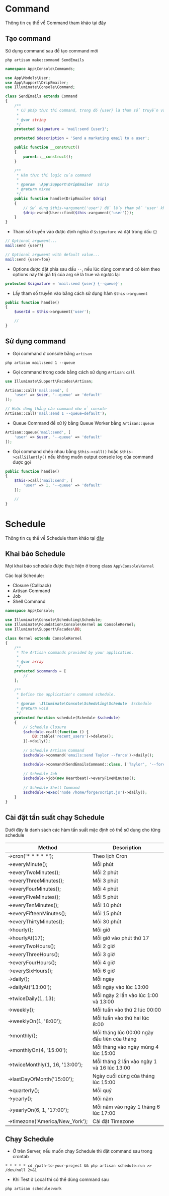 # Command

Thông tin cụ thể về Command tham khảo tại [đây](https://laravel.com/docs/8.x/artisan)

## Tạo command

Sử dụng command sau để tạo command mới

```
php artisan make:command SendEmails
```

```php
namespace App\Console\Commands;

use App\Models\User;
use App\Support\DripEmailer;
use Illuminate\Console\Command;

class SendEmails extends Command
{
    /**
     * Cú pháp thực thi command, trong đó {user} là tham số truyền vào
     *
     * @var string
     */
    protected $signature = 'mail:send {user}';

    protected $description = 'Send a marketing email to a user';

    public function __construct()
    {
        parent::__construct();
    }

    /**
     * Hàm thực thi logic của command
     *
     * @param  \App\Support\DripEmailer  $drip
     * @return mixed
     */
    public function handle(DripEmailer $drip)
    {
        // Sử dụng $this->argument('user') để lấy tham số 'user' khi chạy command
        $drip->send(User::find($this->argument('user')));
    }
}
```

- Tham số truyền vào được định nghĩa ở `$signature` và đặt trong dấu `{}`

```php
// Optional argument...
mail:send {user?}

// Optional argument with default value...
mail:send {user=foo}
```

- Options được đặt phía sau dấu `--`, nếu lúc dùng command có kèm theo options này thì giá trị của arg sẽ là true và ngược lại

```php
protected $signature = 'mail:send {user} {--queue}';
```

- Lấy tham số truyền vào bằng cách sử dụng hàm `$this->argument`

```php
public function handle()
{
    $userId = $this->argument('user');

    //
}
```

## Sử dụng command

- Gọi command ở console bằng `artisan`

```
php artisan mail:send 1 --queue
```

- Gọi command trong code bằng cách sử dụng `Artisan:call`

```php
use Illuminate\Support\Facades\Artisan;

Artisan::call('mail:send', [
    'user' => $user, '--queue' => 'default'
]);

// Hoặc dùng thằng câu command như ở console
Artisan::call('mail:send 1 --queue=default');
```

- Queue Command để xử lý bằng Queue Worker bằng `Artisan::queue`

```php
Artisan::queue('mail:send', [
    'user' => $user, '--queue' => 'default'
]);
```

- Gọi command chéo nhau bằng `$this->call()` hoặc `$this->callSilently()` nếu không muốn output console log của command được gọi

```php
public function handle()
{
    $this->call('mail:send', [
        'user' => 1, '--queue' => 'default'
    ]);

    //
}
```

# Schedule

Thông tin cụ thể về Schedule tham khảo tại [đây](https://laravel.com/docs/8.x/scheduling)

## Khai báo Schedule

Mọi khai báo schedule được thực hiện ở trong class `App\Console\Kernel`

Các loại Schedule:
- Closure (Callback)
- Artisan Command
- Job
- Shell Command

```php
namespace App\Console;

use Illuminate\Console\Scheduling\Schedule;
use Illuminate\Foundation\Console\Kernel as ConsoleKernel;
use Illuminate\Support\Facades\DB;

class Kernel extends ConsoleKernel
{
    /**
     * The Artisan commands provided by your application.
     *
     * @var array
     */
    protected $commands = [
        //
    ];

    /**
     * Define the application's command schedule.
     *
     * @param  \Illuminate\Console\Scheduling\Schedule  $schedule
     * @return void
     */
    protected function schedule(Schedule $schedule)
    {
        // Schedule Closure
        $schedule->call(function () {
            DB::table('recent_users')->delete();
        })->daily();
        
        // Schedule Artisan Command
        $schedule->command('emails:send Taylor --force')->daily();

        $schedule->command(SendEmailsCommand::class, ['Taylor', '--force'])->daily();
        
        // Schedule Job
        $schedule->job(new Heartbeat)->everyFiveMinutes();
        
        // Schedule Shell Command
        $schedule->exec('node /home/forge/script.js')->daily();
    }
}
```

## Cài đặt tần suất chạy Schedule

Dưới đây là danh sách các hàm tần suất mặc định có thể sử dụng cho từng schedule

| Method                            | Description                                   |
| --------------------------------- | --------------------------------------------- |
| ->cron('* * * * *');              | Theo lịch Cron                                |
| ->everyMinute();                  | Mỗi phút                                      |
| ->everyTwoMinutes();              | Mỗi 2 phút                                    |
| ->everyThreeMinutes();            | Mỗi 3 phút                                    |
| ->everyFourMinutes();             | Mỗi 4 phút                                    |
| ->everyFiveMinutes();             | Mỗi 5 phút                                    |
| ->everyTenMinutes();              | Mỗi 10 phút                                   |
| ->everyFifteenMinutes();          | Mỗi 15 phút                                   |
| ->everyThirtyMinutes();           | Mỗi 30 phút                                   |
| ->hourly();                       | Mỗi giờ                                       |
| ->hourlyAt(17);                   | Mỗi giờ vào phút thứ 17                       |
| ->everyTwoHours();                | Mỗi 2 giờ                                     |
| ->everyThreeHours();              | Mỗi 3 giờ                                     |
| ->everyFourHours();               | Mỗi 4 giờ                                     |
| ->everySixHours();                | Mỗi 6 giờ                                     |
| ->daily();                        | Mỗi ngày                                      |
| ->dailyAt('13:00');               | Mỗi ngày vào lúc 13:00                        |
| ->twiceDaily(1, 13);              | Mỗi ngày 2 lần vào lúc 1:00 và 13:00          |
| ->weekly();                       | Mỗi tuần vào thứ 2 lúc 00:00                  |
| ->weeklyOn(1, '8:00');            | Mỗi tuần vào thứ hai lúc 8:00                 |
| ->monthly();                      | Mỗi tháng lúc 00:00 ngày đầu tiên của tháng   |
| ->monthlyOn(4, '15:00');          | Mỗi tháng vào ngày mùng 4 lúc 15:00           |
| ->twiceMonthly(1, 16, '13:00');   | Mỗi tháng 2 lần vào ngày 1 và 16 lúc 13:00    |
| ->lastDayOfMonth('15:00');        | Ngày cuối cùng của tháng lúc 15:00            |
| ->quarterly();                    | Mỗi quý                                       |
| ->yearly();                       | Mỗi năm                                       |
| ->yearlyOn(6, 1, '17:00');        | Mỗi năm vào ngày 1 tháng 6 lúc 17:00          |
| ->timezone('America/New_York');   | Cài đặt Timezone                              |

## Chạy Schedule

- Ở trên Server, nếu muốn chạy Schedule thì đặt command sau trong crontab

```
* * * * * cd /path-to-your-project && php artisan schedule:run >> /dev/null 2>&1
```

- Khi Test ở Local thì có thể dùng command sau

```
php artisan schedule:work
```
